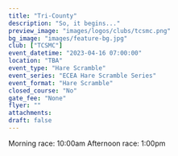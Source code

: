 ```yaml
---
title: "Tri-County"
description: "So, it begins..."
preview_image: "images/logos/clubs/tcsmc.png"
bg_image: "images/feature-bg.jpg"
club: ["TCSMC"]
event_datetime: "2023-04-16 07:00:00"
location: "TBA"
event_type: "Hare Scramble"
event_series: "ECEA Hare Scramble Series"
event_format: "Hare Scramble"
closed_course: "No"
gate_fee: "None"
flyer: ""
attachments:
draft: false
---
```


Morning race: 10:00am
Afternoon race: 1:00pm
